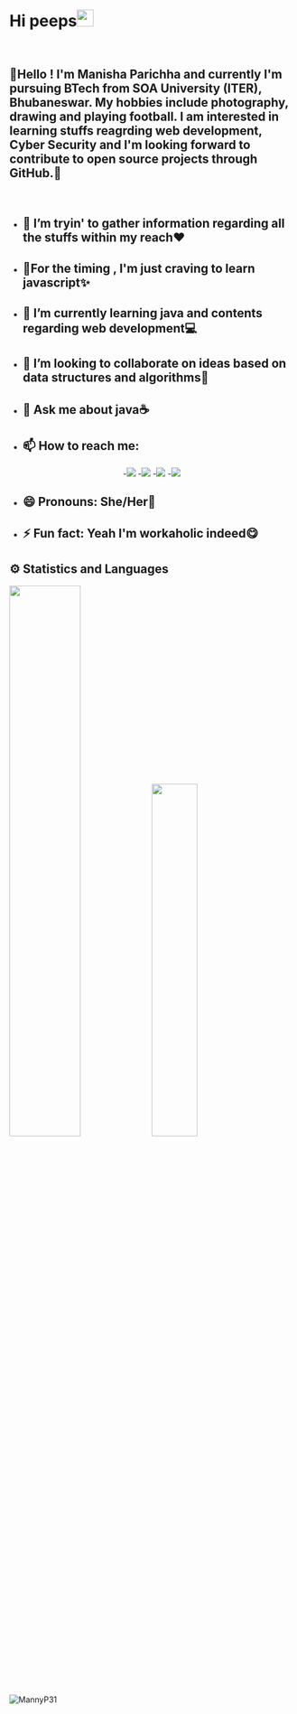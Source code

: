 <p><b><h1>Hi peeps<img src="https://raw.githubusercontent.com/MartinHeinz/MartinHeinz/master/wave.gif" width="30px"></h1></b></p><br>
<h2>🖤Hello !
I'm Manisha Parichha and currently I'm pursuing BTech from SOA University (ITER), Bhubaneswar. 
My hobbies include photography, drawing and playing football. 
I am interested in learning stuffs reagrding web development, Cyber Security and I'm looking forward to contribute to open source projects through GitHub.🖤</h2><br>
    
    
  
- <b><h2>🔭 I’m tryin' to gather information regarding all the stuffs within my reach❤</h2></b>
- <b><h2>💛For the timing , I'm just craving to learn javascript✨</h2></b>
- <b><h2>🌱 I’m currently learning java and contents regarding web development💻</h2></b>
- <b><h2>👯 I’m looking to collaborate on ideas based on data structures and algorithms📖</h2></b>
- <b><h2>💬 Ask me about java☕</h2></b> 
- <b> <h2>📫 How to reach me: </h2></b>
<p align='center'>
-<a href = "https://www.linkedin.com/in/manisha-parichha-b528131bb/"><img src="https://img.icons8.com/cute-clipart/45/000000/linkedin.png"/></a>
-<a href = "https://twitter.com/Pmanny31"><img src="https://img.icons8.com/cotton/45/000000/twitter.png"/></a>
-<a href = "https://www.instagram.com/manisha_parichha/"><img src="https://img.icons8.com/color/45/000000/instagram-new.png"/></a>
-<a href = "https://www.facebook.com/angel.myra.908"><img src="https://img.icons8.com/fluent/48/000000/facebook-new.png"/></a></p>
    
- <b><h2>😄 Pronouns: She/Her🎀</h2></b>
- <b><h2> ⚡ Fun fact: Yeah I'm workaholic indeed😋</h2></b>

## ⚙ Statistics and Languages 
<img width="50%" src="https://github-readme-stats.vercel.app/api?username=MannyP31&show_icons=true&theme=tokyonight"><img width="40%" src="https://github-readme-stats.vercel.app/api/top-langs/?username=MannyP31&layout=compact&theme=tokyonight"> <br>

<p><img align="center" src="https://github-readme-streak-stats.herokuapp.com/?user=MannyP31&" alt="MannyP31" /></p>





